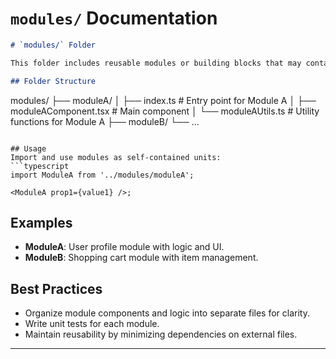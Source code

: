 
# `modules/` Documentation

```markdown
# `modules/` Folder

This folder includes reusable modules or building blocks that may contain both logic and UI, often packaged together. These modules aim to be highly composable.

## Folder Structure
```

modules/
├── moduleA/
│ ├── index.ts # Entry point for Module A
│ ├── moduleAComponent.tsx # Main component
│ └── moduleAUtils.ts # Utility functions for Module A
├── moduleB/
└── ...

````

## Usage
Import and use modules as self-contained units:
```typescript
import ModuleA from '../modules/moduleA';

<ModuleA prop1={value1} />;
````

## Examples

- **ModuleA**: User profile module with logic and UI.
- **ModuleB**: Shopping cart module with item management.

## Best Practices

- Organize module components and logic into separate files for clarity.
- Write unit tests for each module.
- Maintain reusability by minimizing dependencies on external files.

---


